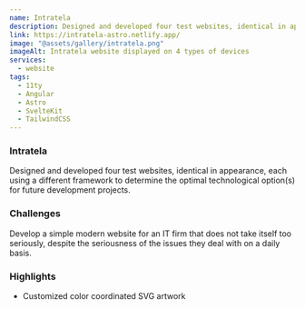 ```yaml
---
name: Intratela
description: Designed and developed four test websites, identical in appearance, each using a different framework to determine the optimal technological option(s) for future development projects.
link: https://intratela-astro.netlify.app/
image: "@assets/gallery/intratela.png"
imageAlt: Intratela website displayed on 4 types of devices
services:
  - website
tags:
  - 11ty
  - Angular
  - Astro
  - SvelteKit
  - TailwindCSS
---
```


### Intratela

Designed and developed four test websites, identical in appearance, each using a different framework to determine the optimal technological option(s) for future development projects.

### Challenges

Develop a simple modern website for an IT firm that does not take itself too seriously, despite the seriousness of the issues they deal with on a daily basis.

### Highlights

- Customized color coordinated SVG artwork
